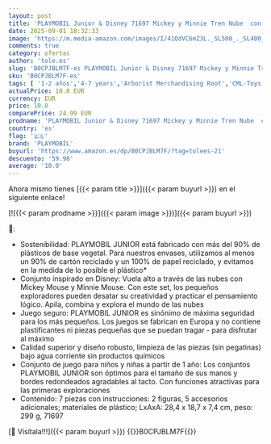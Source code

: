 ```yaml
---
layout: post
title: 'PLAYMOBIL Junior & Disney 71697 Mickey y Minnie Tren Nube  con avión y vehículo de Nube  Juguete sostenible Hecho de plásticos a Base de Plantas  Juguetes para niños y niñas a Partir de 1 año'
date: 2025-09-01 18:32:33
image: 'https://m.media-amazon.com/images/I/41QdVC6mZ3L._SL500_._SL400_.jpg'
comments: true
category: ofertas
author: 'tole.es'
slug: 'B0CPJBLM7F-es PLAYMOBIL Junior & Disney 71697 Mickey y Minnie Tren Nube...'
sku: 'B0CPJBLM7F-es'
tags: [ '1-2 años','4-7 years','Arborist Merchandising Root','CML-Toys','Conjuntos de figuras de juguete','Juguetes','Juguetes y juegos','Muñecos y figuras','Self Service','Special Features Stores','Top brands in Toys','Toys & Figures','Toys All','b6d17eda-2c26-45ed-a098-453a9f96e839_0','b6d17eda-2c26-45ed-a098-453a9f96e839_1101','b6d17eda-2c26-45ed-a098-453a9f96e839_6301','b6d17eda-2c26-45ed-a098-453a9f96e839_6501','b6d17eda-2c26-45ed-a098-453a9f96e839_9701','playmobil','🇪🇸', ]
actualPrice: 10.0 EUR
currency: EUR
price: 10.0
comparePrice: 24.99 EUR
prodname: 'PLAYMOBIL Junior & Disney 71697 Mickey y Minnie Tren Nube  con avión y vehículo de Nube  Juguete sostenible Hecho de plásticos a Base de Plantas  Juguetes para niños y niñas a Partir de 1 año'
country: 'es'
flag: '🇪🇸'
brand: 'PLAYMOBIL'
buyurl: 'https://www.amazon.es/dp/B0CPJBLM7F/?tag=tolees-21'
descuento: '59.98'
average: '10.0'
---
```


Ahora mismo tienes [{{< param title >}}]({{< param buyurl >}}) en el siguiente enlace!

[![{{< param prodname >}}]({{< param image >}})]({{< param buyurl >}})

🔎:

- Sostenibilidad: PLAYMOBIL JUNIOR está fabricado con más del 90% de plásticos de base vegetal. Para nuestros envases, utilizamos al menos un 90% de cartón reciclado y un 100% de papel reciclado, y evitamos en la medida de lo posible el plástico*
- Conjunto inspirado en Disney: Vuela alto a través de las nubes con Mickey Mouse y Minnie Mouse. Con este set, los pequeños exploradores pueden desatar su creatividad y practicar el pensamiento lógico. Apila, combina y explora el mundo de las nubes
- Juego seguro: PLAYMOBIL JUNIOR es sinónimo de máxima seguridad para los más pequeños. Los juegos se fabrican en Europa y no contiene plastificantes ni piezas pequeñas que se puedan tragar - para disfrutar al máximo
- Calidad superior y diseño robusto, limpieza de las piezas (sin pegatinas) bajo agua corriente sin productos químicos
- Conjunto de juego para niños y niñas a partir de 1 año: Los conjuntos PLAYMOBIL JUNIOR son óptimos para el tamaño de sus manos y bordes redondeados agradables al tacto. Con funciones atractivas para las primeras exploraciones
- Contenido: 7 piezas con instrucciones: 2 figuras, 5 accesorios adicionales; materiales de plástico; LxAxA: 28,4 x 18,7 x 7,4 cm, peso: 299 g, 71697

[🛒 Visítala!!!]({{< param buyurl >}})
{{<world>}}B0CPJBLM7F{{</world>}}
